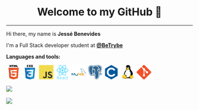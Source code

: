 <h1 align="center"> Welcome to my GitHub 👋 </h1>
<hr>

<p>Hi there, my name is <b>Jessé Benevides</b></p>
<p>I'm a Full Stack developer student at <a href="https://www.betrybe.com/" target="_blank"> <b>@BeTrybe</b></a>

<p><b>Languages and tools: </b>

<p align="left">
 <img src="https://raw.githubusercontent.com/devicons/devicon/master/icons/html5/html5-original-wordmark.svg" alt="html5" width="40" height="40"/> 
 <img src="https://raw.githubusercontent.com/devicons/devicon/master/icons/css3/css3-original-wordmark.svg" alt="css3" width="40" height="40"/> 
 <img src="https://raw.githubusercontent.com/devicons/devicon/master/icons/javascript/javascript-original.svg" alt="javascript" width="40" height="40"/>
 <img src="https://raw.githubusercontent.com/devicons/devicon/master/icons/react/react-original-wordmark.svg" alt="react" width="40" height="40"/>
 <img src="https://raw.githubusercontent.com/devicons/devicon/master/icons/mysql/mysql-original-wordmark.svg" alt="mysql" width="40" height="40"/>
 <img src="https://raw.githubusercontent.com/devicons/devicon/master/icons/postgresql/postgresql-plain.svg" alt="postgresql" width="40" height="40" />
 <img src="https://raw.githubusercontent.com/devicons/devicon/master/icons/c/c-plain.svg" alt="C" width="40" height="40" />
 <img src="https://raw.githubusercontent.com/devicons/devicon/master/icons/linux/linux-original.svg" alt="linux" width="40" height="40" />
 <img src="https://raw.githubusercontent.com/devicons/devicon/master/icons/git/git-original.svg" alt="git" width="40" height="40"/> 
  


<p>
<img height="140em" src="https://github-readme-stats.vercel.app/api/top-langs/?username=JesseBenevides&layout=compact&theme=dark"/>
</p>

<a href="https://www.linkedin.com/in/jessebenevides/" target="_blank"><img src="https://img.shields.io/badge/-LinkedIn-%230077B5?style=for-the-badge&logo=linkedin&logoColor=white" target="_blank"></a> 
